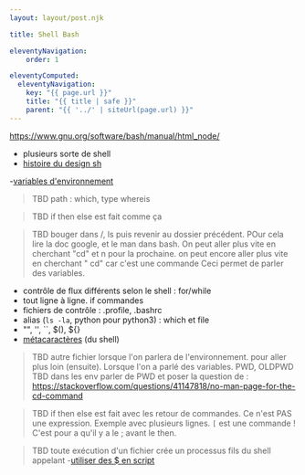 ```yaml
---
layout: layout/post.njk

title: Shell Bash

eleventyNavigation:
    order: 1

eleventyComputed:
  eleventyNavigation:
    key: "{{ page.url }}"
    title: "{{ title | safe }}"
    parent: "{{ '../' | siteUrl(page.url) }}"
---
```


<https://www.gnu.org/software/bash/manual/html_node/>
- plusieurs sorte de shell
- [histoire du design sh](https://www.youtube.com/watch?v=FI_bZhV7wpI)

-[variables d'environnement](https://www.youtube.com/watch?v=1z6EUUl11qI&list=PLQqbP89HgbbY23Ab_vXGfLXHygquD7cAs&index=2)
> TBD path : which, type whereis
>

> TBD if then else est fait comme ça

> TBD bouger dans /, ls puis revenir au dossier précédent. POur cela lire la doc google, et le man dans bash. On peut aller plus vite en cherchant "cd" et n pour la prochaine. on peut encore aller plus vite en cherchant "   cd" car c'est une commande
> Ceci permet de parler des variables.
> 

- contrôle de flux différents selon le shell : for/while
- tout ligne à ligne. if commandes
- fichiers de contrôle : .profile, .bashrc
- alias (`ls -la`, python pour python3) : which et file
- "", '', ``, $(), ${}
- [métacaractères](https://www.bogotobogo.com/Linux/linux_shell_programming_tutorial7_metacharacters_quotes.php) (du shell) 

> TBD autre fichier lorsque l'on parlera de l'environnement. pour aller plus loin (ensuite). Lorsque l'on a parlé des variables. PWD, OLDPWD
> TBD dans les env parler de PWD et poser la question de : <https://stackoverflow.com/questions/41147818/no-man-page-for-the-cd-command>


> TBD if then else est fait avec les retour de commandes. Ce n'est PAS une expression. Exemple avec plusieurs lignes.
> `[` est une commande ! C'est pour a qu'il y a le ; avant le then.

> TBD toute exécution d'un fichier crée un processus fils du shell appelant
-[utiliser des $ en script](https://www.gnu.org/software/bash/manual/html_node/Special-Parameters.html)